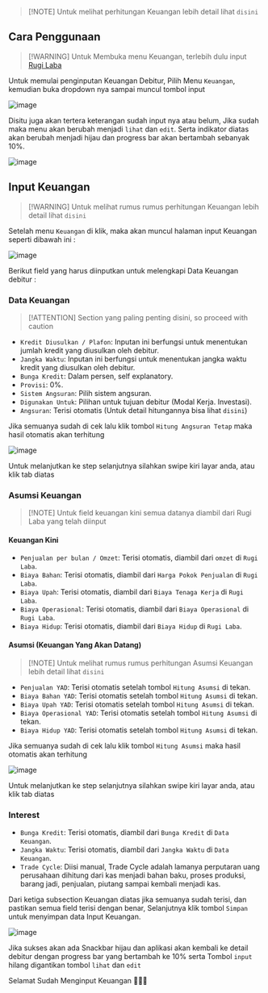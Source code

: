 > [!NOTE] Untuk melihat perhitungan Keuangan lebih detail lihat `disini`

## Cara Penggunaan

> [!WARNING] Untuk Membuka menu Keuangan, terlebih dulu input [Rugi Laba](rugi_laba.md)

Untuk memulai penginputan Keuangan Debitur, Pilih Menu `Keuangan`, kemudian buka dropdown nya sampai muncul tombol input 

![image](https://user-images.githubusercontent.com/45744788/199882239-f823fd59-a007-42cf-8a01-25fba8887dc6.png)

Disitu juga akan tertera keterangan sudah input nya atau belum, Jika sudah maka menu akan berubah menjadi `lihat` dan `edit`.
Serta indikator diatas akan berubah menjadi hijau dan progress bar akan bertambah sebanyak 10%.

![image](https://user-images.githubusercontent.com/45744788/199902957-e9ad48d7-da89-4d55-8a67-1837d46b1d0b.png)


## Input Keuangan

> [!WARNING] Untuk melihat rumus rumus perhitungan Keuangan lebih detail lihat `disini`

Setelah menu `Keuangan` di klik, maka akan muncul halaman input Keuangan seperti dibawah ini : 

![image](https://user-images.githubusercontent.com/45744788/199882520-db7e400a-fdf6-481c-824e-e939b02bebe8.png)

Berikut field yang harus diinputkan untuk melengkapi Data Keuangan debitur :

### Data Keuangan

> [!ATTENTION] Section yang paling penting disini, so proceed with caution

- `Kredit Diusulkan / Plafon`: Inputan ini berfungsi untuk menentukan jumlah kredit yang diusulkan oleh debitur.
- `Jangka Waktu`: Inputan ini berfungsi untuk menentukan jangka waktu kredit yang diusulkan oleh debitur.
- `Bunga Kredit`: Dalam persen, self explanatory.
- `Provisi`: 0%.
- `Sistem Angsuran`: Pilih sistem angsuran.
- `Digunakan Untuk`: Pilihan untuk tujuan debitur (Modal Kerja. Investasi).
- `Angsuran`: Terisi otomatis (Untuk detail hitungannya bisa lihat `disini`)

Jika semuanya sudah di cek lalu klik tombol `Hitung Angsuran Tetap` maka hasil otomatis akan terhitung

![image](https://user-images.githubusercontent.com/45744788/199886810-02fd9b44-6a9d-47d5-8780-1789d4c22b85.png)

Untuk melanjutkan ke step selanjutnya silahkan swipe kiri layar anda, atau klik tab diatas

### Asumsi Keuangan


> [!NOTE] Untuk field keuangan kini semua datanya diambil dari Rugi Laba yang telah diinput

#### Keuangan Kini
- `Penjualan per bulan / Omzet`: Terisi otomatis, diambil dari `omzet` di `Rugi Laba`.
- `Biaya Bahan`: Terisi otomatis, diambil dari `Harga Pokok Penjualan` di `Rugi Laba`.
- `Biaya Upah`: Terisi otomatis, diambil dari `Biaya Tenaga Kerja` di `Rugi Laba`.
- `Biaya Operasional`: Terisi otomatis, diambil dari `Biaya Operasional` di `Rugi Laba`.
- `Biaya Hidup`: Terisi otomatis, diambil dari `Biaya Hidup` di `Rugi Laba`.

#### Asumsi (Keuangan Yang Akan Datang)

> [!NOTE] Untuk melihat rumus rumus perhitungan Asumsi Keuangan lebih detail lihat `disini`

- `Penjualan YAD`: Terisi otomatis setelah tombol `Hitung Asumsi` di tekan.
- `Biaya Bahan YAD`: Terisi otomatis setelah tombol `Hitung Asumsi` di tekan.
- `Biaya Upah YAD`: Terisi otomatis setelah tombol `Hitung Asumsi` di tekan.
- `Biaya Operasional YAD`: Terisi otomatis setelah tombol `Hitung Asumsi` di tekan.
- `Biaya Hidup YAD`: Terisi otomatis setelah tombol `Hitung Asumsi` di tekan.

Jika semuanya sudah di cek lalu klik tombol `Hitung Asumsi` maka hasil otomatis akan terhitung

![image](https://user-images.githubusercontent.com/45744788/199891398-4766add0-af74-45a5-97e4-f653521534ea.png)


Untuk melanjutkan ke step selanjutnya silahkan swipe kiri layar anda, atau klik tab diatas

### Interest

- `Bunga Kredit`: Terisi otomatis, diambil dari `Bunga Kredit` di `Data Keuangan`.
- `Jangka Waktu`: Terisi otomatis, diambil dari `Jangka Waktu` di `Data Keuangan`.
- `Trade Cycle`: Diisi manual, Trade Cycle adalah lamanya perputaran uang perusahaan dihitung dari kas menjadi bahan baku, proses produksi, barang jadi, penjualan, piutang sampai kembali menjadi kas.

Dari ketiga subsection Keuangan diatas jika semuanya sudah terisi, dan pastikan semua field terisi dengan benar, Selanjutnya klik tombol `Simpan` untuk menyimpan data Input Keuangan.

![image](https://user-images.githubusercontent.com/45744788/199892461-d7b90551-f924-4bf3-ae30-40a740816027.png)

Jika sukses akan ada Snackbar hijau dan aplikasi akan kembali ke detail debitur dengan progress bar yang bertambah ke 10% serta Tombol `input` hilang digantikan tombol `lihat` dan `edit`

Selamat Sudah Menginput Keuangan 🎉🎉🎉